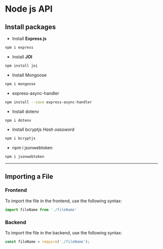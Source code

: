 # Node js API

## Install packages

- Install **Express js**
```bash
npm i express
```

- Install **JOI** 
```bash
npm install joi
```

- Install Mongoose
```bash
npm i mongoose
```

- express-async-handler
```bash
npm install --save express-async-handler
```

- Install dotenv
```bash
npm i dotenv
```

- Install bcryptjs *Hash oassword*
```bash
npm i bcryptjs
```

- npm i jsonwebtoken
```bash
npm i jsonwebtoken
```

___

## Importing a File

### Frontend
To import the file in the frontend, use the following syntax:

```js
import fileName from './fileName'
```

### Backend
To import the file in the backend, use the following syntax:

```js
const fileName = require('./fileName');
```